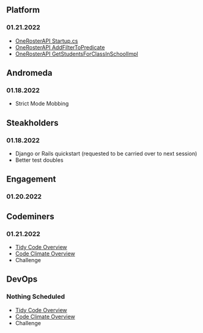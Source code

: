 ## Platform
### 01.21.2022
* [OneRosterAPI Startup.cs](https://codeclimate.com/repos/618affdb34c9db014d00f29f/src/StrongMind.Platform.OneRoster/Startup.cs/source#issue-8e8e0dc339ef347af09afe030f8d844b)
* [OneRosterAPI AddFilterToPredicate](https://codeclimate.com/repos/618affdb34c9db014d00f29f/src/StrongMind.Platform.OneRoster/FilterBuilder/DynamicPredicateFilterBuilder.cs/source#issue-fd9a3ef37d54b805e22c241b046c4528)
* [OneRosterAPI GetStudentsForClassInSchoolImpl](https://codeclimate.com/repos/618affdb34c9db014d00f29f/src/StrongMind.Platform.OneRoster/Services/Implementations/StudentsManagementApiService.cs/source#issue-05bbee5d33b714cb44176d12ebb89f38)

## Andromeda
### 01.18.2022
* Strict Mode Mobbing

## Steakholders
### 01.18.2022
* Django or Rails quickstart (requested to be carried over to next session)
* Better test doubles 

## Engagement
### 01.20.2022

## Codeminers
### 01.21.2022
* [Tidy Code Overview](https://github.com/StrongMind/culture/blob/master/tech_sessions/tidy_code.md)
* [Code Climate Overview](http://www.codeclimate.com)
* Challenge

## DevOps
### Nothing Scheduled
* [Tidy Code Overview](https://github.com/StrongMind/culture/blob/master/tech_sessions/tidy_code.md)
* [Code Climate Overview](http://www.codeclimate.com)
* Challenge
